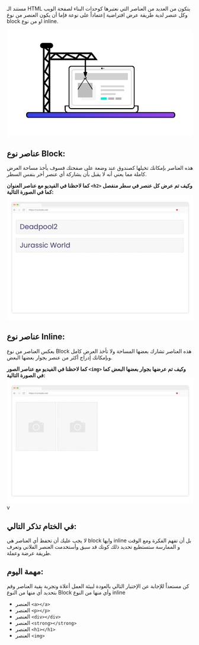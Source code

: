 مستند الـ HTML يتكون من العديد من العناصر التي نعتبرها كوحدات البناء لصفحة الويب وكل عنصر لدية طريقة عرض افتراضية إعتماداً على نوعة فإما أن يكون العنصر من نوع block او من نوع inline.

![page structure](assets/page-structure.png) 

## عناصر نوع Block:
هذه العناصر بإمكانك تخيلها كصندوق عند وضعة على صفحتك فسوف يأخذ مساحة العرض كاملة مما يعني أنه لا يقبل بأن يشاركة أي عنصر أخر بنفس السطر.

**كما لاحظنا في الفيديو مع عناصر العنوان `<h2>` وكيف تم عرض كل عنصر في سطر منفصل كما في الصورة التالية:**
![Block elements](assets/block.png) 

## عناصر نوع Inline:
بعكس العناصر من نوع Block هذه العناصر تشارك بعضها المساحة ولا تأخذ العرض كامل وبإمكانك إدراج أكثر من عنصر بجوار بعضها البعض.

**كما لاحظنا في الفيديو مع عناصر الصور `<img>` وكيف تم عرضها بجوار بعضها البعض كما في الصورة التالية:**
![Inline elements](assets/inline.png) 
v

## في الختام تذكر التالي:
لا يجب عليك أن تحفظ أي العناصر هي block وايها inline بل أن تفهم الفكرة ومع الوقت و الممارسة ستستطيع تحديد ذلك كونك قد سبق وأستخدمت العنصر الفلاني وتعرف طريقة عرضة وعملة.

## مهمة اليوم: 
كن مستعداً للإجابة عن الإختبار التالي بالعودة لبيئة العمل أعلاة وتجربة بقية العناصر وقم بتحديد أي منها من النوع  Block وأي منها من النوع inline

- العنصر `<a></a>`
- العنصر `<p></p>`
- العنصر `<div></div>`
- العنصر `<strong></strong>`
- العنصر `<h1></h1>`
- العنصر `<img>`


